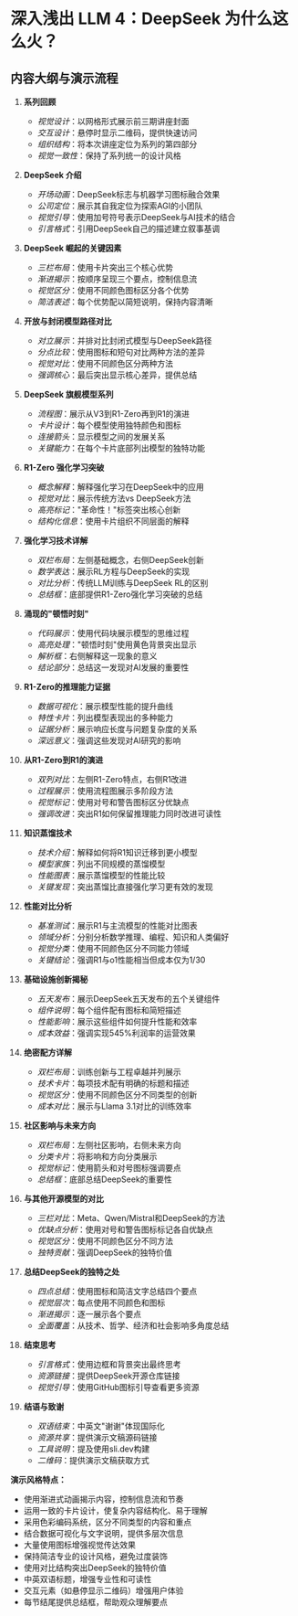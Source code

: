 # 深入浅出 LLM 4：DeepSeek 为什么这么火？

## 内容大纲与演示流程

1. **系列回顾**
   - *视觉设计*：以网格形式展示前三期讲座封面
   - *交互设计*：悬停时显示二维码，提供快速访问
   - *组织结构*：将本次讲座定位为系列的第四部分
   - *视觉一致性*：保持了系列统一的设计风格

2. **DeepSeek 介绍**
   - *开场动画*：DeepSeek标志与机器学习图标融合效果
   - *公司定位*：展示其自我定位为探索AGI的小团队
   - *视觉引导*：使用加号符号表示DeepSeek与AI技术的结合
   - *引言格式*：引用DeepSeek自己的描述建立叙事基调

3. **DeepSeek 崛起的关键因素**
   - *三栏布局*：使用卡片突出三个核心优势
   - *渐进揭示*：按顺序呈现三个要点，控制信息流
   - *视觉区分*：使用不同颜色图标区分各个优势
   - *简洁表述*：每个优势配以简短说明，保持内容清晰

4. **开放与封闭模型路径对比**
   - *对立展示*：并排对比封闭式模型与DeepSeek路径
   - *分点比较*：使用图标和短句对比两种方法的差异
   - *视觉对比*：使用不同颜色区分两种方法
   - *强调核心*：最后突出显示核心差异，提供总结

5. **DeepSeek 旗舰模型系列**
   - *流程图*：展示从V3到R1-Zero再到R1的演进
   - *卡片设计*：每个模型使用独特颜色和图标
   - *连接箭头*：显示模型之间的发展关系
   - *关键能力*：在每个卡片底部列出模型的独特功能

6. **R1-Zero 强化学习突破**
   - *概念解释*：解释强化学习在DeepSeek中的应用
   - *视觉对比*：展示传统方法vs DeepSeek方法
   - *高亮标记*："革命性！"标签突出核心创新
   - *结构化信息*：使用卡片组织不同层面的解释

7. **强化学习技术详解**
   - *双栏布局*：左侧基础概念，右侧DeepSeek创新
   - *数学表达*：展示RL方程与DeepSeek的实现
   - *对比分析*：传统LLM训练与DeepSeek RL的区别
   - *总结框*：底部提供R1-Zero强化学习突破的总结

8. **涌现的"顿悟时刻"**
   - *代码展示*：使用代码块展示模型的思维过程
   - *高亮处理*："顿悟时刻"使用黄色背景突出显示
   - *解析框*：右侧解释这一现象的意义
   - *结论部分*：总结这一发现对AI发展的重要性

9. **R1-Zero的推理能力证据**
   - *数据可视化*：展示模型性能的提升曲线
   - *特性卡片*：列出模型表现出的多种能力
   - *证据分析*：展示响应长度与问题复杂度的关系
   - *深远意义*：强调这些发现对AI研究的影响

10. **从R1-Zero到R1的演进**
    - *双列对比*：左侧R1-Zero特点，右侧R1改进
    - *过程展示*：使用流程图展示多阶段方法
    - *视觉标记*：使用对号和警告图标区分优缺点
    - *强调改进*：突出R1如何保留推理能力同时改进可读性

11. **知识蒸馏技术**
    - *技术介绍*：解释如何将R1知识迁移到更小模型
    - *模型家族*：列出不同规模的蒸馏模型
    - *性能图表*：展示蒸馏模型的性能比较
    - *关键发现*：突出蒸馏比直接强化学习更有效的发现

12. **性能对比分析**
    - *基准测试*：展示R1与主流模型的性能对比图表
    - *领域分析*：分别分析数学推理、编程、知识和人类偏好
    - *视觉分类*：使用不同颜色区分不同能力领域
    - *关键结论*：强调R1与o1性能相当但成本仅为1/30

13. **基础设施创新揭秘**
    - *五天发布*：展示DeepSeek五天发布的五个关键组件
    - *组件说明*：每个组件配有图标和简短描述
    - *性能影响*：展示这些组件如何提升性能和效率
    - *成本效益*：强调实现545%利润率的运营效果

14. **绝密配方详解**
    - *双栏布局*：训练创新与工程卓越并列展示
    - *技术卡片*：每项技术配有明确的标题和描述
    - *视觉区分*：使用不同颜色区分不同类型的创新
    - *成本对比*：展示与Llama 3.1对比的训练效率

15. **社区影响与未来方向**
    - *双栏布局*：左侧社区影响，右侧未来方向
    - *分类卡片*：将影响和方向分类展示
    - *视觉标记*：使用箭头和对号图标强调要点
    - *总结框*：底部总结DeepSeek的重要性

16. **与其他开源模型的对比**
    - *三栏对比*：Meta、Qwen/Mistral和DeepSeek的方法
    - *优缺点分析*：使用对号和警告图标标记各自优缺点
    - *视觉区分*：使用不同颜色区分不同方法
    - *独特贡献*：强调DeepSeek的独特价值

17. **总结DeepSeek的独特之处**
    - *四点总结*：使用图标和简洁文字总结四个要点
    - *视觉层次*：每点使用不同颜色和图标
    - *渐进揭示*：逐一展示各个要点
    - *全面覆盖*：从技术、哲学、经济和社会影响多角度总结

18. **结束思考**
    - *引言格式*：使用边框和背景突出最终思考
    - *资源链接*：提供DeepSeek开源仓库链接
    - *视觉引导*：使用GitHub图标引导查看更多资源

19. **结语与致谢**
    - *双语结束*：中英文"谢谢"体现国际化
    - *资源共享*：提供演示文稿源码链接
    - *工具说明*：提及使用sli.dev构建
    - *二维码*：提供演示文稿获取方式

**演示风格特点：**

- 使用渐进式动画揭示内容，控制信息流和节奏
- 运用一致的卡片设计，使复杂内容结构化、易于理解
- 采用色彩编码系统，区分不同类型的内容和重点
- 结合数据可视化与文字说明，提供多层次信息
- 大量使用图标增强视觉传达效果
- 保持简洁专业的设计风格，避免过度装饰
- 使用对比结构突出DeepSeek的独特价值
- 中英双语标题，增强专业性和可读性
- 交互元素（如悬停显示二维码）增强用户体验
- 每节结尾提供总结框，帮助观众理解要点
